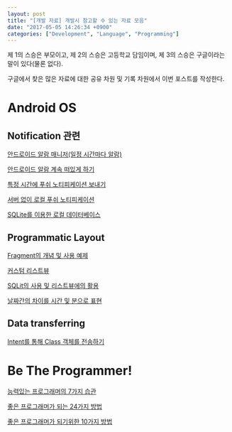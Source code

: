 ```yaml
---
layout: post
title: "[개발 자료] 개발시 참고할 수 있는 자료 모음"
date: "2017-05-05 14:26:34 +0900"
categories: ["Development", "Language", "Programming"]
---
```


제 1의 스승은 부모이고, 제 2의 스승은 고등학교 담임이며, 제 3의 스승은 구글이라는 말이 있다(물론 없다).

구글에서 찾은 많은 자료에 대한 공유 차원 및 기록 차원에서 이번 포스트를 작성한다.

# Android OS
## Notification 관련
[안드로이드 알람 매니저(일정 시간마다 알람)](http://doraeul.tistory.com/73)

[안드로이드 알람 계속 떠있게 하기](http://doraeul.tistory.com/72)

[특정 시간에 푸쉬 노티피케이션 보내기](http://kwongyo.tistory.com/m/5)

[서버 없이 로컬 푸쉬 노티피케이션](http://kwongyo.tistory.com/m/4)

[SQLite를 이용한 로컬 데이터베이스](http://hatti.tistory.com/entry/안드로이드-SQLite를-이용한-database-생성)

## Programmatic Layout

[Fragment의 개념 및 사용 예제](http://kkangeva.tistory.com/m/48)

[커스텀 리스트뷰](http://recipes4dev.tistory.com/m/43)

[SQLit의 사용 및 리스트뷰에의 활용](http://m.blog.naver.com/akj61300/80132087026)

[날짜간의 차이를 시간 및 분으로 표현](http://neoroid.tistory.com/m/entry/Android-날짜간의-차를-시간과-분으로-나타내기)

## Data transferring
[Intent를 통해 Class 객체를 전송하기](https://medium.com/@henen/%EB%B9%A0%EB%A5%B4%EA%B2%8C-%EB%B0%B0%EC%9A%B0%EB%8A%94-%EC%95%88%EB%93%9C%EB%A1%9C%EC%9D%B4%EB%93%9C-intent-4-%EB%82%B4%EA%B0%80-%EB%A7%8C%EB%93%A0-class%EB%A5%BC-%EC%A0%84%EC%86%A1-serializable-%EC%9D%B4%EC%9A%A9-5fddf7e3c730)

# Be The Programmer!
[능력있는 프로그래머의 7가지 습관](http://www.itworld.co.kr/news/95035)

[좋은 프로그래머가 되는 24가지 방법](http://www.cnet.co.kr/view/9411)

[좋은 프로그래머가 되기위한 10가지 방법](http://fishpoint.tistory.com/1115)
